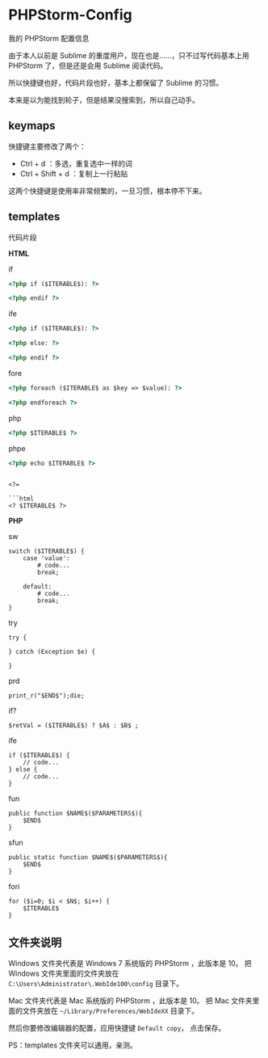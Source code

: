 # PHPStorm-Config

我的 PHPStorm 配置信息

由于本人以前是 Sublime 的重度用户，现在也是……，只不过写代码基本上用 PHPStorm 了，但是还是会用 Sublime 阅读代码。

所以快捷键也好，代码片段也好，基本上都保留了 Sublime 的习惯。

本来是以为能找到轮子，但是结果没搜索到，所以自己动手。


## keymaps

快捷键主要修改了两个：

- Ctrl + d ：多选，重复选中一样的词
- Ctrl + Shift + d ：复制上一行粘贴

这两个快捷键是使用率非常频繁的，一旦习惯，根本停不下来。


## templates

代码片段


**HTML**

if

```html
<?php if ($ITERABLE$): ?>

<?php endif ?>
```

ife

```html
<?php if ($ITERABLE$): ?>

<?php else: ?>

<?php endif ?>
```

fore

```html
<?php foreach ($ITERABLE$ as $key => $value): ?>

<?php endforeach ?>
```

php

```html
<?php $ITERABLE$ ?>
```

phpe

```html
<?php echo $ITERABLE$ ?>
```

<?

```html
<? $ITERABLE$ ?>
```

<?=

```html
<? $ITERABLE$ ?>
```


**PHP**

sw

```
switch ($ITERABLE$) {
    case 'value':
        # code...
        break;

    default:
        # code...
        break;
}
```

try

```
try {

} catch (Exception $e) {

}
```

prd

```
print_r("$END$");die;
```

if?

```
$retVal = ($ITERABLE$) ? $A$ : $B$ ;
```


ife

```
if ($ITERABLE$) {
    // code...
} else {
    // code...
}
```

fun

```
public function $NAME$($PARAMETERS$){
    $END$
}
```

sfun

```
public static function $NAME$($PARAMETERS$){
    $END$
}
```

fori

```
for ($i=0; $i < $N$; $i++) { 
    $ITERABLE$
}
```


## 文件夹说明

Windows 文件夹代表是 Windows 7 系统版的 PHPStorm ，此版本是 10。
把 Windows 文件夹里面的文件夹放在 `C:\Users\Administrator\.WebIde100\config` 目录下。

Mac 文件夹代表是 Mac 系统版的 PHPStorm ，此版本是 10。
把 Mac 文件夹里面的文件夹放在 `~/Library/Preferences/WebIdeXX` 目录下。

然后你要修改编辑器的配置，应用快捷键 `Default copy`， 点击保存。

PS：templates 文件夹可以通用，亲测。
